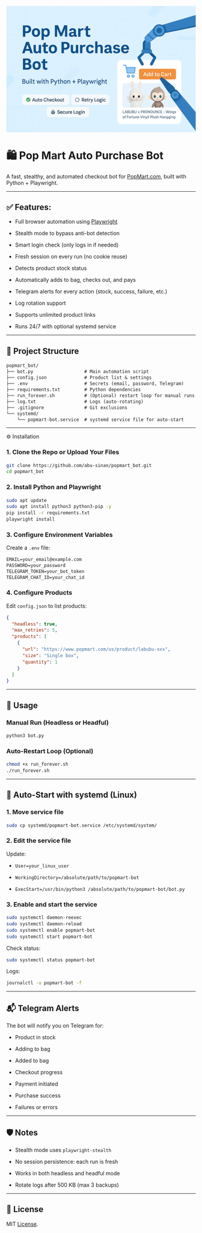 ![Pop Mart Bot](https://github.com/abu-sinan/popmart_bot/blob/main/assets/thumbnail.png)
# 🛍️ Pop Mart Auto Purchase Bot

A fast, stealthy, and automated checkout bot for [PopMart.com](https://www.popmart.com/us), built with Python + Playwright.

---

## ✅ Features:

- Full browser automation using [Playwright](https://playwright.dev/)

- Stealth mode to bypass anti-bot detection

- Smart login check (only logs in if needed)

- Fresh session on every run (no cookie reuse)

- Detects product stock status

- Automatically adds to bag, checks out, and pays

- Telegram alerts for every action (stock, success, failure, etc.)

- Log rotation support

- Supports unlimited product links

- Runs 24/7 with optional systemd service

---

## 📁 Project Structure

```
popmart_bot/
├── bot.py                   # Main automation script
├── config.json              # Product list & settings
├── .env                     # Secrets (email, password, Telegram)
├── requirements.txt         # Python dependencies
├── run_forever.sh           # (Optional) restart loop for manual runs
├── log.txt                  # Logs (auto-rotating)
├── .gitignore               # Git exclusions
└── systemd/
    └── popmart-bot.service  # systemd service file for auto-start
```

---

⚙️ Installation

### 1. Clone the Repo or Upload Your Files

```bash
git clone https://github.com/abu-sinan/popmart_bot.git
cd popmart_bot
```

### 2. Install Python and Playwright

```bash
sudo apt update
sudo apt install python3 python3-pip -y
pip install -r requirements.txt
playwright install
```

### 3. Configure Environment Variables

Create a `.env` file:

```env
EMAIL=your_email@example.com
PASSWORD=your_password
TELEGRAM_TOKEN=your_bot_token
TELEGRAM_CHAT_ID=your_chat_id
```

### 4. Configure Products

Edit `config.json` to list products:

```json
{
  "headless": true,
  "max_retries": 5,
  "products": [
    {
      "url": "https://www.popmart.com/us/product/labubu-xxx",
      "size": "Single box",
      "quantity": 1
    }
  ]
}
```

---

## 🚀 Usage

### Manual Run (Headless or Headful)

```bash
python3 bot.py
```

### Auto-Restart Loop (Optional)

```bash
chmod +x run_forever.sh
./run_forever.sh
```

---

## 🔁 Auto-Start with systemd (Linux)

### 1. Move service file

```bash
sudo cp systemd/popmart-bot.service /etc/systemd/system/
```

### 2. Edit the service file

Update:

- `User=your_linux_user`

- `WorkingDirectory=/absolute/path/to/popmart-bot`

- `ExecStart=/usr/bin/python3 /absolute/path/to/popmart-bot/bot.py`


### 3. Enable and start the service

```bash
sudo systemctl daemon-reexec
sudo systemctl daemon-reload
sudo systemctl enable popmart-bot
sudo systemctl start popmart-bot
```

Check status:

```bash
sudo systemctl status popmart-bot
```

Logs:

```bash
journalctl -u popmart-bot -f
```

---

## 📬 Telegram Alerts

The bot will notify you on Telegram for:

- Product in stock

- Adding to bag

- Added to bag

- Checkout progress

- Payment initiated

- Purchase success

- Failures or errors

---

## 🛡️ Notes

- Stealth mode uses `playwright-stealth`

- No session persistence: each run is fresh

- Works in both headless and headful mode

- Rotate logs after 500 KB (max 3 backups)

---

## 📄 License

MIT [License](https://github.com/abu-sinan/popmart_bot/blob/main/LICENSE).